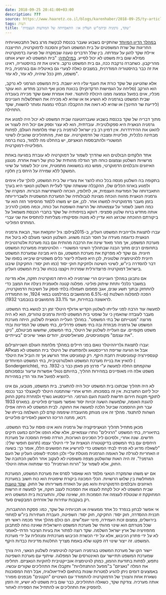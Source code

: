 ```yaml
---
date: 2018-09-25 20:41:00+03:00
description: ???
source: https://www.haaretz.co.il/blogs/karenhaber/2018-09-25/ty-article/0000017f-f8b3-d460-afff-fbf708280000
tags: דעות
title: 'שקד, גרמניה וביהמ"ש העליון או: התאבדותה של המודעות העצמית'
---
```


[במהלך הדיון המיוחד](/news/law/2018-09-17/ty-article/.premium/0000017f-f31f-dc28-a17f-ff3f10bd0000) שהתקיים בשבוע שעבר בכנסת לבקשת מרצ בשל התבטאויותיה החריגות של שרת המשפטים על בית המשפט העליון והסכנה לדמוקרטיה, התייצבה איילת שקד להגן על עמדתה. בין שלל הדברים טענה שבמקרה של פגיעה בדמוקרטיה ממילא שום בית משפט לא יכול לסייע. [במילותיה](http://www.facebook.com/ayelet.benshaul.shaked/videos/240649029952575/): "בית המשפט לא יושיע אותנו מהריקבון. כשחברה נרקבת ככה, גם בית המשפט נרקב. וראינו את זה בהיסטוריה, ראינו את זה כבר בהיסטוריה המודרנית, במצבים כאלה לצערי גם באיטליה וגם בגרמניה, בית משפט, חזק ככל שיהיה, לא עזר, לא עזר". 

אלא שהטיעון של שקד כורת את הענף עליו היא יושבת. בית המשפט הגרמני לא נרקב, הוא הורקב (סליחה על הגמישות הדקדוקית) בכוונת מכוון ואף הורכב מחדש. הוא עוקר מכליו, אוים בפועל ונמנעה ממנו היכולת להתנגד. זאת אומרת שאם שקד מכירה בעובדה שבית המשפט בגרמניה לא הושיע אז או שהיא לא מכירה את השתלשלות העניינים (לידיעת שר החינוך) או שהיא לא רואה את ההקבלה הבלתי נמנעת ומותר להשוות, שקד התחילה. 

מתוך דבריה של שקד בכנסת בשבוע שעברהטענה שבית המשפט לא יכול היה למנוע את גרמניה הנאצית היא ספקולטיבית. עובדתית, הוא לא עצר וספק אם יכול היה לעצור או להאט את ההידרדרות. אין דמיון רב בין ישראל לגרמניה בין שתי מלחמות העולם, לפחות מבחינה כלכלית, פוליטית ומצבה של הדמוקרטיה. עם זאת, מהתהליכים שהובילו לשינוי המשטרי ולהתבססות הנאציזם, יש בהחלט מה ללמוד, בטח ברמה הפוליטית-דמוקרטית. 

אחד הלקחים הבולטים הוא שהדרך לשמור על דמוקרטיה לא עוברת בפגיעה באחת מרשויות השלטון וצמצום כוחה תוך הגדלה מהותית של כוחן של רשות אחרת. מנגנון האיזונים והבלמים הדמוקרטי, ממש כמו במשוואה מתמטית, אינו יכול לשמור על שיווי המשקל ללא שמירה על היחס בין חלקיו. 

בתקופה בה השלטון מנסה בכל כוחו להצר את צעדיו של בית המשפט, להלך עליו אימים ולפגוע בארגז הכלים שלו, ההקבלה שעשתה שקד לעליית השלטון הנאצי היא בערך התאבדותה של המודעות העצמית, או, לחלופין, הוכחה להשתרשות הבורות. המקרה של גרמניה הנאצית מהווה הוכחה מצוינת לגבולותיה של המערכת המשפטית ולשבריריותה בזמן מעבר מדמוקרטיה למשהו אחר. לכן, אם יש משהו ללמוד מהסיפור הזה הוא עד כמה חשוב לשמור על עצמאותה של הרשות השופטת ועל כוחה, וכמה מסוכן להרכיב אותה מחדש ברוח שלטון ספציפי. דווקא בנזיפותיה של שקד בחברי הכנסת משמאל על ביקורתם ההוכחה שכרגע הוא עדיין לא מוטה ופסיקותיו מצליחות להתסיס את שני עברי המתרס הפוליטי. 

 עברו לתצוגת גלריהבית המשפט העליון, ב-2015צילום: גיל יוחנןזאת ועוד, הבאת גרמניה הנאצית כדוגמה מעידה על חוסר הבנה משווע. השלטון הנאצי מעולם לא ביטל את מערכת המשפט, אך מהר מאוד שינה את הרכבה מהותית וגם בנה מערכת אלטרנטיבית בתחומים רבים מתוך הבנה שבתהליך השינוי המשטרי - הלגיטימציה ממערכת המשפט חיונית. גם שקד לא מפרקת את מערכת המשפט, גם היא מבינה שמערכת המשפט חיונית ללגיטימציה שלטונית, לכן היא פועלת לייצור כלים משפטיים שיביאו בסופו של דבר להסדרה ביו"ש, לשינוי השיטה ולחקיקת חוקי יסוד (כמו חוק יסוד: החקיקה) שיבנו בישראל דמוקרטיה פרוצדורלית שמרנית ויקצצו בכוחו של בית המשפט העליון. 

אם נתבונן במהלך העניינים הרי שגרמניה לא היתה דמוקרטיה חזקה, אלא מדינה במשבר כלכלי ותחת שיתוק פוליטי. מפלגה קטנה ולאומנית ניצלה את המצב כדי להתחזק ובתוך תשע שנים, אגב פמפום תעמולה בלתי פוסק על חשיבות הדמוקרטיה, הפכה למפלגה השלטת (מ-6.5% מהמושבים בפרלמנט במאי 1924, אז התמודדה לראשונה בבחירות, ועד 33.1% מהמושבים בנובמבר 1932). 

למעשה עוד הרבה לפני עלייתו לשלטון הקדיש אדולף היטלר זמן רב לנושא בתי המשפט. מעבר לעובדה שהאמין כי על שופטי בית המשפט להיות גרמנים טהורים, הוא לא היה מרוצה "מנטייתם של בתי המשפט". במהלך העלייה הנאצית לשלטון, היתה מערכת המשפט של גרמניה מבוזרת ובה בתי משפט פדרליים, בתי משפט של המדינות ובתי משפט מקומיים. עם העלייה לשלטון של היטלר, בתי המשפט, שחששו מביטולם, "ניקו את עצמם" מקומוניסטים, סוציאליסטים, יהודים ושאר שיוכים "בעייתיים". 

 עברו לתצוגת גלריההיטלר נואם בפני חיילים במהלך מלחמת העולם השנייהצילום: APאבל אז הגיעה שריפת הרייכסטאג ולהפתעתו של היטלר בית המשפט לא מצא קונספירציה קומוניסטית רחבת היקף. רק קומוניסט אחד הורשע אך זה הוביל את היטלר להאיץ את בניית מערכת המשפט האלטרנטיבית, בתי המשפט המיוחדים ( Sondergerichte), שהקמתם החלה למעשה ע"י פרנץ פון פאפן כבר ב-1932. בתי משפט אלה היו מאופיינים במהירות ההליך, בהיותם נטולי אפשרות ערעור ובסמכותם להוציא לפועל את גזר הדין במהירות. 

לא היה תהליך שבתוכו בית המשפט יכול היה להתערב. בית המשפט, מטבעו, גם אינו יכול ליזום התערבות. אין זה בסמכותו. חודש אחרי שהתמנה היטלר לקאנצלר כבר נכנסו לתוקף תקנות חירום חדשות להגנת העם הגרמני. הרייכסטאג נשרף ולמחרת נחקק החוק להגנת האומה, שלמעשה השעה זכויות יסוד ואפשר מעצרים פוליטיים. במארס 1933 עבר חוק ההסמכה שביטל הלכה למעשה את החוקה. לבית המשפט לא היתה אפילו השהות להתנגד. מהלך זה אינו מנותק מהעובדה שיממה קודם לכן הושלמה בנייתו של דכאו, מחנה הריכוז הראשון לאסירים פוליטיים. 

מכאן מתחיל תהליך הנאציפיקציה של גרמניה והוא אינו פוסח על בתי המשפט. בתיאוריה, בתי המשפט "הרגילים" נותרו עצמאיים, אלא שלא הופנו אליהם כמעט תיקים חדשים. שנה אחרי, ולסיכום ליל הסכינים הארוכות, הורדה סופית המסכה על מערכת היחסים עם בתי המשפט בדיקטטורה הנאצית על ידי היטלר עצמו (תרגום חופשי שלי): "לשאלה מדוע לא פניתי לבתי המשפט כדי להרשיע את הפושעים הללו, אומר כך: בשעה זו האחריות לגורלה של האומה הגרמנית מוטלת עליי ולכן הפכתי לשופט העליון של העם הגרמני!". זה היה האות שהשלטון מצפה משופטיו לא לעקוב אחר הלשון הכתובה של החוק, אלא לשמור על "הרוח הגרמנית" כפי שמתווה אותה היטלר. 

אם יש משהו שהמקרה הנאצי מלמד הוא שאסור לסרס את מערכת המשפט, המערכת המוחלשת בין שלוש הרשויות. הכלי המכונה ביקורת שיפוטית הוא כוח חשוב במערכת האיזונים והבלמים הדמוקרטית והוא מגן על האזרח משרירותו של החוק. [שקד טוענת](https://www.inn.co.il/News/News.aspx/382561) שבית המשפט לא יכול לקחת לעצמו את הסמכות לעצב חוקה, אך למעשה זו הרשות המחוקקת זו שנוטלת לעצמה את הסמכות הזו, שאינה שלה, והתערבות בית המשפט היא רק בעקבות עתירות של אזרחים המבקשים סעד. 

אי אפשר לבחון בנפרד כל אחד ממעשיה או תכניותיה של שקד, כמו: פסקת ההתגברות, תכנית ההסדרה, חוק יסוד: החקיקה, חוק יסוד: השפיטה, העברת העתירות ביו"ש למחוזי בירושלים, צמצום זכות העמידה, מינוי יועמ"שים. הם כולם מהלך אחד מכמה ראשי חץ שכל מטרתם הוא שינוי מהותי של מערכת המשפט הישראלית שאינה נוחה למתבונן מהפוזיציה של ארץ ישראל השלמה. שקד רוצה לפתור את בעיות הציבור הדתי-לאומני לא על ידי פתרון הכיבוש, אלא על ידי הכשרת הכיבוש מערכתית ומנהלית על ידי מערכת המשפט. זה ייצור שינוי דה פקטו שלא באמת מצריך החלטות מדיניות כבדות היקף. 

יישור הקו של מערכת המשפט בגרמניה העניקה לגיטימציה לשלטון הנאצי, היה צורך שמערכת המשפט תתיישר עם האינטרסים של המפלגה. שיתוף עם מערכת השפיטה נתפש, לפחות בתודעת ההמון, כמתן לגיטימציה אובייקטיבית לחוקיות הנאציזם. תחליפו את המלה "נאציזם" ב"מפעל ההתנחלויות" ותקבלו את התהליכים שקורים עכשיו. באמצעים דומים ניתן להגיע למטרות שונות בהתאם לאידיאולוגיה, אבל רמת המסוכנות נשארת אחת והצורך של הדמוקרטיה להתמודד עם השינויים "הקטנים" מבפנים מפורר אותה מערכיה. צודקת שקד, כשאלה התהליכים, כבר שום בית משפט לא יושיע, זה הזמן להפסיק את התהליכים או להתחיל את הספירה לאחור.